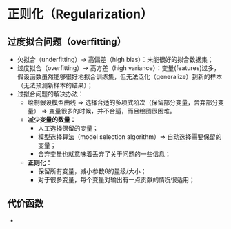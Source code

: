 # 正则化（Regularization）
## 过度拟合问题（overfitting）
  + 欠拟合（underfitting）-> 高偏差（high bias）：未能很好的拟合数据集；
  + 过度拟合（overfitting）-> 高方差（high variance）：变量(features)过多，假设函数虽然能够很好地拟合训练集，但无法泛化（generalize）到新的样本（无法预测新样本的结果）；
  + 过拟合问题的解决办法：
    + 绘制假设模型曲线 => 选择合适的多项式阶次（保留部分变量，舍弃部分变量） => 变量很多的时候，并不合适，而且绘图很困难。
    + **减少变量的数量：**
      + 人工选择保留的变量；
      + 模型选择算法（model selection algorithm）=> 自动选择需要保留的变量；
      + 舍弃变量也就意味着丢弃了关于问题的一些信息；
    + **正则化：**
      + 保留所有变量，减小参数θ的量级/大小；
      + 对于很多变量，每个变量对输出有一点贡献的情况很适用；
## 代价函数
  + 
